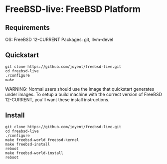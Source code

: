 # FreeBSD-live: FreeBSD Platform


## Requirements
OS: FreeBSD 12-CURRENT
Packages: git, llvm-devel

## Quickstart
```
git clone https://github.com/joyent/freebsd-live.git
cd freebsd-live
./configure
make
```

WARNING: Normal users should use the image that quickstart generates under images.
To setup a build machine with the correct version of FreeBSD 12-CURRENT, you'll want these install instructions.

## Install
```
git clone https://github.com/joyent/freebsd-live.git
cd freebsd-live
./configure
make freebsd-world freebsd-kernel
make freebsd-install 
reboot
make freebsd-world-install
reboot
```

